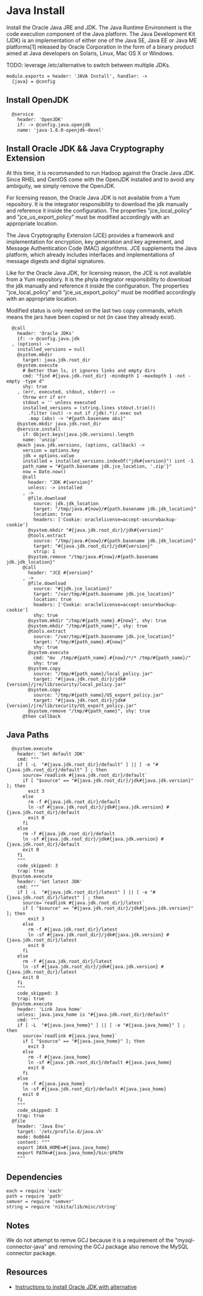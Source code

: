 
# Java Install

Install the Oracle Java JRE and JDK. The Java Runtime Environment is the code
execution component of the Java platform. The Java Development Kit (JDK) is
an implementation of either one of the Java SE, Java EE or Java ME platforms[1]
released by Oracle Corporation in the form of a binary product aimed at Java
developers on Solaris, Linux, Mac OS X or Windows.

TODO: leverage /etc/alternative to switch between multiple JDKs.

    module.exports = header: 'JAVA Install', handler: ->
      {java} = @config

## Install OpenJDK

      @service
        header: 'OpenJDK'
        if: -> @config.java.openjdk
        name: 'java-1.8.0-openjdk-devel'

## Install Oracle JDK && Java Cryptography Extension

At this time, it is recommanded to run Hadoop against the Oracle Java JDK. Since RHEL and CentOS
come with the OpenJDK installed and to avoid any ambiguity, we simply remove the OpenJDK.

For licensing reason, the Oracle Java JDK is not available from a Yum repository. It is the
integrator responsibility to download the jdk manually and reference it
inside the configuration. The properties "jce\_local\_policy" and
"jce\_us\_export_policy" must be modified accordingly with an appropriate location.

The Java Cryptography Extension (JCE) provides a framework and implementation for encryption,
key generation and key agreement, and Message Authentication Code (MAC) algorithms. JCE
supplements the Java platform, which already includes interfaces and implementations of
message digests and digital signatures.

Like for the Oracle Java JDK, for licensing reason, the JCE is not available from a Yum
repository. It is the phyla integrator responsibility to download the jdk manually and
reference it inside the configuration. The properties "jce\_local\_policy" and
"jce\_us\_export_policy" must be modified accordingly with an appropriate location.

Modified status is only needed on the last two copy commands, which means the jars
have been copied or not (in case they already exist).

      @call
        header: 'Oracle JDKs'
        if: -> @config.java.jdk
      , (options) ->
        installed_versions = null
        @system.mkdir
          target: java.jdk.root_dir
        @system.execute
          # Better than ls, it ignores links and empty dirs
          cmd: "find #{java.jdk.root_dir} -mindepth 1 -maxdepth 1 -not -empty -type d"
          shy: true
        , (err, executed, stdout, stderr) ->
          throw err if err
          stdout = '' unless executed
          installed_versions = (string.lines stdout.trim())
            .filter (out) -> out if /jdk(.*)/.exec out
            .map (abs) -> "#{path.basename abs}"
        @system.mkdir java.jdk.root_dir
        @service.install
          if: Object.keys(java.jdk.versions).length
          name: 'unzip'
        @each java.jdk.versions, (options, callback) ->
          version = options.key
          jdk = options.value
          installed = installed_versions.indexOf("jdk#{version}") isnt -1
          path_name = "#{path.basename jdk.jce_location, '.zip'}"
          now = Date.now()
          @call
            header: "JDK #{version}"
            unless: -> installed
          , ->
            @file.download
              source: jdk.jdk_location
              target: "/tmp/java.#{now}/#{path.basename jdk.jdk_location}"
              location: true
              headers: ['Cookie: oraclelicense=accept-securebackup-cookie']
            @system.mkdir "#{java.jdk.root_dir}/jdk#{version}"
            @tools.extract
              source: "/tmp/java.#{now}/#{path.basename jdk.jdk_location}"
              target: "#{java.jdk.root_dir}/jdk#{version}"
              strip: 1
            @system.remove "/tmp/java.#{now}/#{path.basename jdk.jdk_location}"
          @call
            header: "JCE #{version}"
          , ->
            @file.download
              source: "#{jdk.jce_location}"
              target: "/var/tmp/#{path.basename jdk.jce_location}"
              location: true
              headers: ['Cookie: oraclelicense=accept-securebackup-cookie']
              shy: true
            @system.mkdir "/tmp/#{path_name}.#{now}", shy: true
            @system.mkdir "/tmp/#{path_name}", shy: true
            @tools.extract
              source: "/var/tmp/#{path.basename jdk.jce_location}"
              target: "/tmp/#{path_name}.#{now}"
              shy: true
            @system.execute
              cmd: "mv  /tmp/#{path_name}.#{now}/*/* /tmp/#{path_name}/"
              shy: true
            @system.copy
              source: "/tmp/#{path_name}/local_policy.jar"
              target: "#{java.jdk.root_dir}/jdk#{version}/jre/lib/security/local_policy.jar"
            @system.copy
              source: "/tmp/#{path_name}/US_export_policy.jar"
              target: "#{java.jdk.root_dir}/jdk#{version}/jre/lib/security/US_export_policy.jar"
            @system.remove "/tmp/#{path_name}", shy: true
          @then callback

## Java Paths

      @system.execute
        header: 'Set default JDK'
        cmd: """
        if [ -L  "#{java.jdk.root_dir}/default" ] || [ -e "#{java.jdk.root_dir}/default" ] ; then
          source=`readlink #{java.jdk.root_dir}/default`
          if [ "$source" == "#{java.jdk.root_dir}/jdk#{java.jdk.version}" ]; then
            exit 3
          else
            rm -f #{java.jdk.root_dir}/default
            ln -sf #{java.jdk.root_dir}/jdk#{java.jdk.version} #{java.jdk.root_dir}/default
            exit 0
          fi
        else
          rm -f #{java.jdk.root_dir}/default
          ln -sf #{java.jdk.root_dir}/jdk#{java.jdk.version} #{java.jdk.root_dir}/default
          exit 0
        fi
        """
        code_skipped: 3
        trap: true
      @system.execute
        header: 'Set latest JDK'
        cmd: """
        if [ -L  "#{java.jdk.root_dir}/latest" ] || [ -e "#{java.jdk.root_dir}/latest" ] ; then
          source=`readlink #{java.jdk.root_dir}/latest`
          if [ "$source" == "#{java.jdk.root_dir}/jdk#{java.jdk.version}" ]; then
            exit 3
          else
            rm -f #{java.jdk.root_dir}/latest
            ln -sf #{java.jdk.root_dir}/jdk#{java.jdk.version} #{java.jdk.root_dir}/latest
            exit 0
          fi
        else
          rm -f #{java.jdk.root_dir}/latest
          ln -sf #{java.jdk.root_dir}/jdk#{java.jdk.version} #{java.jdk.root_dir}/latest
          exit 0
        fi
        """
        code_skipped: 3
        trap: true
      @system.execute
        header: 'Link Java home'
        unless: java.java_home is "#{java.jdk.root_dir}/default"
        cmd: """
        if [ -L  "#{java.java_home}" ] || [ -e "#{java.java_home}" ] ; then
          source=`readlink #{java.java_home}`
          if [ "$source" == "#{java.java_home}" ]; then
            exit 3
          else
            rm -f #{java.java_home}
            ln -sf #{java.jdk.root_dir}/default #{java.java_home}
            exit 0
          fi
        else
          rm -f #{java.java_home}
          ln -sf #{java.jdk.root_dir}/default #{java.java_home}
          exit 0
        fi
        """
        code_skipped: 3
        trap: true
      @file
        header: 'Java Env'
        target: '/etc/profile.d/java.sh'
        mode: 0o0644
        content: """
        export JAVA_HOME=#{java.java_home}
        export PATH=#{java.java_home}/bin:$PATH
        """

## Dependencies

    each = require 'each'
    path = require 'path'
    semver = require 'semver'
    string = require 'nikita/lib/misc/string'

## Notes

We do not attempt to remve GCJ because it is a requirement of the "mysql-connector-java"
and removing the GCJ package also remove the MySQL connector package.

## Resources

*   [Instructions to install Oracle JDK with alternative](http://www.if-not-true-then-false.com/2010/install-sun-oracle-java-jdk-jre-6-on-fedora-centos-red-hat-rhel/)
